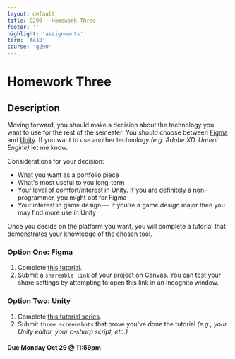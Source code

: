 ```yaml
---
layout: default
title: G290 - Homework Three
footer: ''
highlight: 'assignments'
term: 'fa18'
course: 'g290'
---
```

# Homework Three
## Description
Moving forward, you should make a decision about the technology you want to use for the rest of the semester. You should choose between [Figma](https://www.figma.com/) and [Unity](https://unity3d.com/). If you want to use another technology _(e.g. Adobe XD, Unreal Engine)_ let me know.

Considerations for your decision:
 * What you want as a portfolio piece
 * What's most useful to you long-term
 * Your level of comfort/interest in Unity. If you are definitely a non-programmer, you might opt for Figma
 * Your interest in game design--- if you're a game design major then you may find more use in Unity

Once you decide on the platform you want, you will complete a tutorial that demonstrates your knowledge of the chosen tool.

### Option One: Figma
1. Complete [this tutorial](https://youtu.be/3q3FV65ZrUs).
2. Submit a `shareable link` of your project on Canvas. You can test your share settings by attempting to open this link in an incognito window.

### Option Two: Unity
1. Complete [this tutorial series](https://www.youtube.com/watch?v=HkUSmI7F304).
2. Submit `three screenshots` that prove you've done the tutorial _(e.g., your Unity editor, your c-sharp script, etc.)_

#### **Due Monday Oct 29 @ 11:59pm**